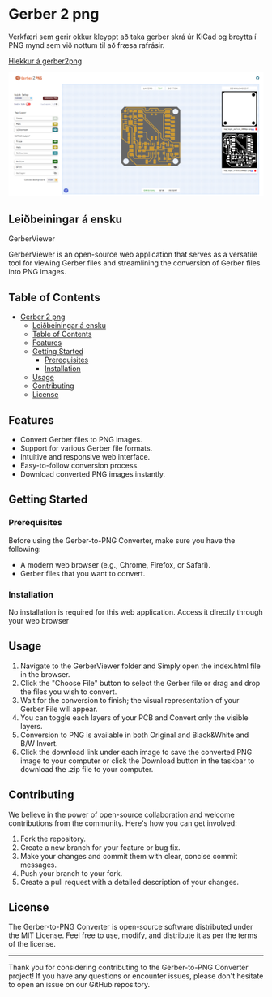 # Gerber 2 png

Verkfæri sem gerir okkur kleyppt að taka gerber skrá úr KiCad og breytta í PNG mynd sem við nottum til að fræsa rafrásir.


[Hlekkur á gerber2png](https://gerber2png.fablabkerala.in/)

![gerber2png](gerber2png.png)

## Leiðbeiningar á ensku

GerberViewer 


GerberViewer is an open-source web application that serves as a versatile tool for viewing Gerber files and streamlining the conversion of Gerber files into PNG images. 

## Table of Contents

- [Gerber 2 png](#gerber-2-png)
  - [Leiðbeiningar á ensku](#leiðbeiningar-á-ensku)
  - [Table of Contents](#table-of-contents)
  - [Features](#features)
  - [Getting Started](#getting-started)
    - [Prerequisites](#prerequisites)
    - [Installation](#installation)
  - [Usage](#usage)
  - [Contributing](#contributing)
  - [License](#license)

## Features

- Convert Gerber files to PNG images.
- Support for various Gerber file formats.
- Intuitive and responsive web interface.
- Easy-to-follow conversion process.
- Download converted PNG images instantly.

## Getting Started

### Prerequisites

Before using the Gerber-to-PNG Converter, make sure you have the following:

- A modern web browser (e.g., Chrome, Firefox, or Safari).
- Gerber files that you want to convert.

### Installation

No installation is required for this web application. Access it directly through your web browser 
## Usage

1. Navigate to the GerberViewer folder and Simply open the index.html file in the browser.
2. Click the "Choose File" button to select the Gerber file or drag and drop the files you wish to convert.
3. Wait for the conversion to finish; the visual representation of your Gerber File will appear.
4. You can toggle each layers of your PCB and Convert only the visible layers.
5. Conversion to PNG is available in both Original and Black&White and B/W Invert.
6. Click the download link under each image to save the converted PNG image to your computer or click the Download button in the taskbar to download the .zip file to your computer.

## Contributing

We believe in the power of open-source collaboration and welcome contributions from the community. Here's how you can get involved:

1. Fork the repository.
2. Create a new branch for your feature or bug fix.
3. Make your changes and commit them with clear, concise commit messages.
4. Push your branch to your fork.
5. Create a pull request with a detailed description of your changes.


## License

The Gerber-to-PNG Converter is open-source software distributed under the MIT License. Feel free to use, modify, and distribute it as per the terms of the license.

---

Thank you for considering contributing to the Gerber-to-PNG Converter project! If you have any questions or encounter issues, please don't hesitate to open an issue on our GitHub repository.

